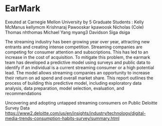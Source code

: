 # EarMark
Exeuted at Carnegie Mellon University by 5 Graduate Students : 
Kelly McManus
kellymcm Krishnaraj Pawooskar kpawoosk 
Nicholas (Cole) Thomas nhthomas 
Michael Yang myang3
Davidson Siga dsiga 


The streaming industry has been growing year over year, attracting new entrants and creating
intense competition. Streaming companies are competing for consumer attention and
subscriptions. This has led to an increase in the cost of acquisition. To mitigate this problem, the
earmark team has developed a predictive model using surveys and public data to identify if an
individual is a current streaming consumer or a high potential lead. The model allows streaming
companies an opportunity to increase their return on ad spend and overall market share. This
report outlines the process of building this predictive model, including exploratory data analysis,
data preparation, model selection, evaluation, and recommendations


Uncovering and adopting untapped  streaming consumers on Public Deloitte Survey Data
https://www2.deloitte.com/us/en/insights/industry/technology/digital-media-trends-consumption-habits-survey/summary.html
